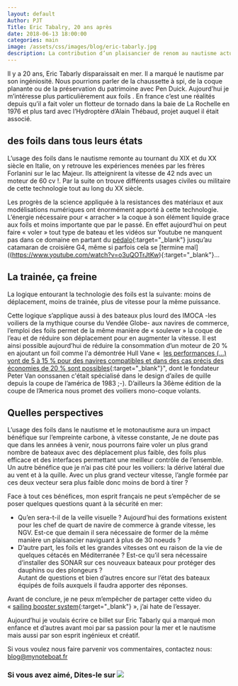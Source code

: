 ```yaml
---
layout: default
Author: PJT
Title: Eric Tabalry, 20 ans après
date: 2018-06-13 18:00:00
categories: main
image: /assets/css/images/blog/eric-tabarly.jpg
description: La contribution d’un plaisancier de renom au nautisme actuel.
---
```

Il y a 20 ans, Eric Tabarly disparaissait en mer.  Il a marqué le nautisme par son ingéniosité. Nous pourrions parler de la chaussette à spi, de la coque planante ou de la préservation du patrimoine avec Pen Duick.  Aujourd’hui je m’intéresse plus particulièrement aux foils .  En france c’est une réalités depuis qu’il a fait voler un flotteur de tornado dans la baie de La Rochelle en 1976 et plus tard avec l’Hydroptère d’Alain Thébaud, projet auquel il était associé.
<!--break-->
## des foils dans tous leurs états

L’usage des foils dans le nautisme remonte au tournant du XIX et du XX siècle en Italie, on y retrouve les expériences menées par les frères Forlanini sur le lac Majeur.  Ils atteignirent la vitesse de 42 nds avec un moteur de 60 cv !.  Par la suite on trouve différents usages civiles ou militaire de cette technologie tout au long du XX siècle.

Les progrès de la science appliquée à la resistances des matériaux et aux modélisations numériques ont énormément apporté à cette technologie.  L’énergie nécessaire pour « arracher » la coque à son élément liquide grace aux foils et moins importante que par le passé.  En effet aujourd’hui on peut faire « voler » tout type de bateau et les vidéos sur Youtube ne manquent pas dans ce domaine en partant du [pédalo](https://www.youtube.com/watch?v=tvlS-4t54cc){:target="_blank"} jusqu’au catamaran de croisière G4, même si parfois cela se [termine mal]((https://www.youtube.com/watch?v=o3uQOTrJtKw){:target="_blank"}…

## La trainée, ça freine

La logique entourant la technologie des foils est la suivante: moins de déplacement, moins de trainée, plus de vitesse pour la même puissance.

Cette logique s’applique aussi à des bateaux plus lourd des IMOCA -les voiliers de la mythique course du Vendée Globe- aux navires de commerce, l’emploi des foils permet de la même manière de « soulever » la coque de l’eau et de réduire son déplacement pour en augmenter la vitesse.  Il est ainsi possible aujourd’hui de réduire la consommation d’un moteur de 20 % en ajoutant un foil comme l'a démontrée Hull Vane «  [les performances (…) vont de 5 à 15 % pour des navires compatibles et dans des cas précis des économies de 20 % sont possibles](www.heavyliftnews.com/news/hull-vane--launched--fuel-saving-foils-for-your-ship){:target="_blank"}", dont le fondateur Peter Van oonssanen c'était spécialisé dans le design d’ailes de quille depuis la coupe de l’américa de 1983 ;-).
D’ailleurs la 36ème édition de la coupe de l’America nous promet des voiliers mono-coque volants. 

## Quelles perspectives

L’usage des foils dans le nautisme et le motonautisme aura un impact bénéfique sur l’empreinte carbone, à vitesse constante,   Je ne doute pas que dans les années à venir, nous pourrons faire voler un plus grand nombre de bateaux avec des déplacement plus faible, des foils plus efficace et des interfaces permettant une meilleur contrôle de l’ensemble.  Un autre bénéfice que je n’ai pas cité pour les voiliers: la dérive latéral due au vent et à la quille.  Avec un plus grand vecteur vitesse, l’angle formée par ces deux vecteur sera plus faible donc moins de bord à tirer ?

Face à tout ces bénéfices, mon esprit français ne peut s’empêcher de se poser quelques questions quant à la sécurité en mer:
- Qu’en sera-t-il de la veille visuelle ?  Aujourd’hui des formations existent pour les chef de quart de navire de commerce à grande vitesse, les NGV.  Est-ce que demain il sera nécessaire de former de la même manière un plaisancier naviguant à plus de 30 noeuds ?  
- D’autre part, les foils et les grandes vitesses ont eu raison de la vie de quelques cétacés en Méditerranée ?  Est-ce qu’il sera nécessaire d’installer des SONAR sur ces nouveaux bateaux  pour protéger des dauphins ou des plongeurs ?  
Autant de questions et bien d’autres encore sur l’état des bateaux équipés de foils auxquels il faudra apporter des réponses.

Avant de conclure, je ne peux m’empêcher de partager cette video du « [sailing booster system](https://youtube/3MtS2WW2Jyo){:target="_blank"} », j’ai hate de l’essayer.

Aujourd’hui je voulais écrire ce billet sur Eric Tabarly qui a marqué mon enfance et d’autres avant moi par sa passion pour la mer et le nautisme mais aussi par son esprit ingénieux et créatif.

Si vous voulez nous faire parvenir vos commentaires, contactez nous: [blog@mynoteboat.fr](mailto:blog@mynoteboat.fr)

<H3>Si vous avez aimé, Dites-le sur <a href="https://www.facebook.com/sharer/sharer.php?u=http://www.mynoteboat.fr//main/2018/04/13/eric-tabarly.html" target="_blank" ><img src="{{ site.url }}/assets/images/facebook-icon-S.png"
            id="FB" class="socialicon"></a></H3>